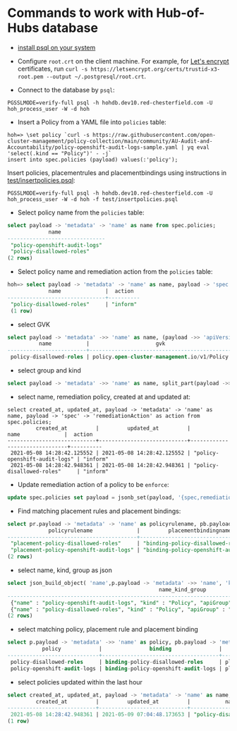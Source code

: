 # Commands to work with Hub-of-Hubs database

* [install psql on your system](https://blog.timescale.com/tutorials/how-to-install-psql-on-mac-ubuntu-debian-windows/)

* Configure `root.crt` on the client machine. For example, for
[Let's encrypt](https://letsencrypt.org/) certificates, run `curl -s https://letsencrypt.org/certs/trustid-x3-root.pem --output ~/.postgresql/root.crt`.

* Connect to the database by `psql`:

```
PGSSLMODE=verify-full psql -h hohdb.dev10.red-chesterfield.com -U hoh_process_user -W -d hoh
```

* Insert a Policy from a YAML file into `policies` table:

```
hoh=> \set policy `curl -s https://raw.githubusercontent.com/open-cluster-management/policy-collection/main/community/AU-Audit-and-Accountability/policy-openshift-audit-logs-sample.yaml | yq eval 'select(.kind == "Policy")' - -j`
insert into spec.policies (payload) values(:'policy');
```

Insert policies, placementrules and placementbindings using instructions in [test/insertpolicies.psql](test/insertpolicies.psql):
```
PGSSLMODE=verify-full psql -h hohdb.dev10.red-chesterfield.com -U hoh_process_user -W -d hoh -f test/insertpolicies.psql
```

* Select policy name from the `policies` table:

```sql
select payload -> 'metadata' -> 'name' as name from spec.policies;
             name              
-------------------------------
 "policy-openshift-audit-logs"
 "policy-disallowed-roles"
(2 rows)

```

* Select policy name and remediation action from the `policies` table:

```sql
hoh=> select payload -> 'metadata' -> 'name' as name, payload -> 'spec' -> 'remediationAction' as action from spec.policies where payload -> 'metadata' ->> 'name' = 'policy-disallowed-roles';
             name              |  action  
-------------------------------+----------
 "policy-disallowed-roles"     | "inform"
 (1 row)

```

* select GVK
```sql
select payload -> 'metadata' ->> 'name' as name, (payload ->> 'apiVersion')||'/'||(payload ->> 'kind') as gvk,payload -> 'spec' ->> 'remediationAction' as action from spec.policies where payload -> 'metadata' ->> 'name' = 'policy-disallowed-roles';
          name           |                     gvk                     | action  
-------------------------+---------------------------------------------+---------
 policy-disallowed-roles | policy.open-cluster-management.io/v1/Policy | enforce
```

* select group and kind
```sql
select payload -> 'metadata' ->> 'name' as name, split_part(payload ->> 'apiVersion', '/', 1) as group, payload ->> 'kind' as kind,payload -> 'spec' ->> 'remediationAction' as action from spec.policies where payload -> 'metadata' ->> 'name' = 'policy-disallowed-roles';
```

* select name, remediation policy, created at and updated at:

```
select created_at, updated_at, payload -> 'metadata' -> 'name' as name, payload -> 'spec' -> 'remediationAction' as action from spec.policies;
         created_at         |         updated_at         |             name              |  action  
----------------------------+----------------------------+-------------------------------+----------
 2021-05-08 14:28:42.125552 | 2021-05-08 14:28:42.125552 | "policy-openshift-audit-logs" | "inform"
 2021-05-08 14:28:42.948361 | 2021-05-08 14:28:42.948361 | "policy-disallowed-roles"     | "inform"
```

* Update remediation action of a policy to be `enforce`:

```sql
update spec.policies set payload = jsonb_set(payload, '{spec,remediationAction}', '"enforce"', true) where payload -> 'metadata' ->> 'name' = 'policy-disallowed-roles';
```

* Find matching placement rules and placement bindings:

```sql
select pr.payload -> 'metadata' -> 'name' as policyrulename, pb.payload -> 'metadata' -> 'name' as placementbindingname from spec.placementrules pr INNER JOIN  spec.placementbindings pb ON pr.payload -> 'metadata' ->> 'name' = pb.payload -> 'placementRef' ->> 'name' AND pr.payload ->> 'kind' = pb.payload -> 'placementRef' ->> 'kind' AND split_part(pr.payload ->> 'apiVersion', '/', 1) = pb.payload -> 'placementRef' ->> 'apiGroup';
             policyrulename              |         placementbindingname          
-----------------------------------------+---------------------------------------
 "placement-policy-disallowed-roles"     | "binding-policy-disallowed-roles"
 "placement-policy-openshift-audit-logs" | "binding-policy-openshift-audit-logs"
(2 rows)

```

* select name, kind, group as json

```sql
select json_build_object( 'name',p.payload -> 'metadata' ->> 'name', 'kind', p.payload ->> 'kind', 'apiGroup', split_part(p.payload ->> 'apiVersion', '/',1)) as name_kind_group from spec.policies p;
                                                name_kind_group                                                
---------------------------------------------------------------------------------------------------------------
 {"name" : "policy-openshift-audit-logs", "kind" : "Policy", "apiGroup" : "policy.open-cluster-management.io"}
 {"name" : "policy-disallowed-roles", "kind" : "Policy", "apiGroup" : "policy.open-cluster-management.io"}
(2 rows)
```

* select matching policy, placement rule and placement binding
```sql
select p.payload -> 'metadata' ->> 'name' as policy, pb.payload -> 'metadata' ->> 'name' as binding, pr.payload -> 'metadata' ->> 'name' as placementrule from spec.policies p INNER JOIN spec.placementbindings pb ON pb.payload -> 'subjects' @> json_build_array(json_build_object( 'name',p.payload -> 'metadata' ->> 'name', 'kind', p.payload ->> 'kind', 'apiGroup', split_part(p.payload ->> 'apiVersion', '/',1)))::jsonb INNER JOIN spec.placementrules pr ON pr.payload -> 'metadata' ->> 'name' = pb.payload -> 'placementRef' ->> 'name' AND pr.payload ->> 'kind' = pb.payload -> 'placementRef' ->> 'kind' AND split_part(pr.payload ->> 'apiVersion', '/', 1) = pb.payload -> 'placementRef' ->> 'apiGroup';
           policy            |               binding               |             placementrule             
-----------------------------+-------------------------------------+---------------------------------------
 policy-disallowed-roles     | binding-policy-disallowed-roles     | placement-policy-disallowed-roles
 policy-openshift-audit-logs | binding-policy-openshift-audit-logs | placement-policy-openshift-audit-logs

```

* select policies updated within the last hour
```sql
select created_at, updated_at, payload -> 'metadata' -> 'name' as name, payload -> 'spec' -> 'remediationAction' as action from spec.policies where updated_at > now() - interval '1 hour';
         created_at         |         updated_at         |           name            |  action  
----------------------------+----------------------------+---------------------------+----------
 2021-05-08 14:28:42.948361 | 2021-05-09 07:04:48.173653 | "policy-disallowed-roles" | "inform"
(1 row)

```

